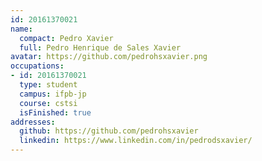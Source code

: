 ```yaml
---
id: 20161370021
name:
  compact: Pedro Xavier
  full: Pedro Henrique de Sales Xavier
avatar: https://github.com/pedrohsxavier.png
occupations:
- id: 20161370021
  type: student
  campus: ifpb-jp
  course: cstsi
  isFinished: true
addresses:
  github: https://github.com/pedrohsxavier
  linkedin: https://www.linkedin.com/in/pedrodsxavier/
---
```

